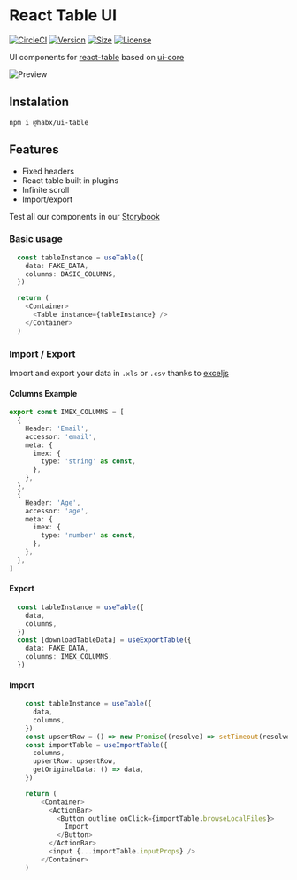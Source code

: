 
# React Table UI

[![CircleCI](https://img.shields.io/circleci/build/github/habx/ui-table)](https://app.circleci.com/pipelines/github/habx/ui-table)
[![Version](https://img.shields.io/npm/v/@habx/ui-table)](https://www.npmjs.com/package/@habx/ui-table)
[![Size](https://img.shields.io/bundlephobia/min/@habx/ui-table)](https://bundlephobia.com/result?p=@habx/ui-table)
[![License](https://img.shields.io/github/license/habx/ui-table)](/LICENSE)


UI components for [react-table](https://github.com/tannerlinsley/react-table) based on [ui-core](https://github.com/habx/ui-core)

![Preview](https://res.cloudinary.com/habx/image/upload/tech/ui-table/ui-table.png)


## Instalation
```shell 
npm i @habx/ui-table
 ```

## Features

* Fixed headers
* React table built in plugins
* Infinite scroll
* Import/export

Test all our components in our [Storybook](https://habx.github.io/ui-table/)

### Basic usage

````typescript jsx
  const tableInstance = useTable({
    data: FAKE_DATA,
    columns: BASIC_COLUMNS,
  })

  return (
    <Container>
      <Table instance={tableInstance} />
    </Container>
  )
````


### Import / Export

Import and export your data in `.xls` or `.csv` thanks to [exceljs](https://github.com/exceljs/exceljs)

#### Columns Example

```typescript jsx
export const IMEX_COLUMNS = [
  {
    Header: 'Email',
    accessor: 'email',
    meta: {
      imex: {
        type: 'string' as const,
      },
    },
  },
  {
    Header: 'Age',
    accessor: 'age',
    meta: {
      imex: {
        type: 'number' as const,
      },
    },
  },
]
```

#### Export
````typescript jsx
  const tableInstance = useTable({
    data,
    columns,
  })
  const [downloadTableData] = useExportTable({
    data: FAKE_DATA,
    columns: IMEX_COLUMNS,
  })
````

#### Import
````typescript jsx
    const tableInstance = useTable({
      data,
      columns,
    })
    const upsertRow = () => new Promise((resolve) => setTimeout(resolve, 1000))
    const importTable = useImportTable({
      columns,
      upsertRow: upsertRow,
      getOriginalData: () => data,
    })

    return (
        <Container>
          <ActionBar>
            <Button outline onClick={importTable.browseLocalFiles}>
              Import
            </Button>
          </ActionBar>
          <input {...importTable.inputProps} />
        </Container>
    )
````
